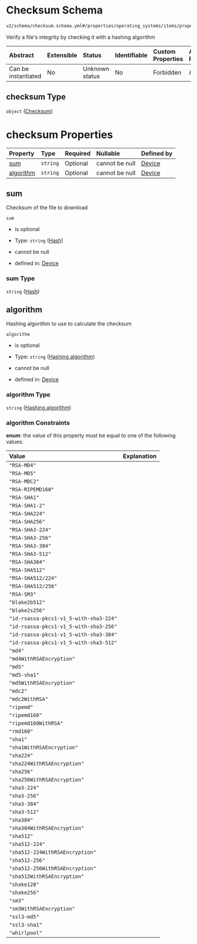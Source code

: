 # Checksum Schema

```txt
v2/schema/checksum.schema.yml#/properties/operating_systems/items/properties/steps/items/properties/actions/items/oneOf/26/properties/core:manual_download/properties/file/properties/checksum
```

Verify a file's integrity by checking it with a hashing algorithm

| Abstract            | Extensible | Status         | Identifiable | Custom Properties | Additional Properties | Access Restrictions | Defined In                                                          |
| :------------------ | :--------- | :------------- | :----------- | :---------------- | :-------------------- | :------------------ | :------------------------------------------------------------------ |
| Can be instantiated | No         | Unknown status | No           | Forbidden         | Allowed               | none                | [device.schema.json*](../device.schema.json "open original schema") |

## checksum Type

`object` ([Checksum](device-properties-operating-systems-operating-system-properties-steps-step-properties-group-step-action-oneof-coremanual_download-action-properties-coremanual_download-action-properties-file-properties-checksum.md))

# checksum Properties

| Property                | Type     | Required | Nullable       | Defined by                                                                                                                                                                                                                                                                                                                                                                                                                                                                         |
| :---------------------- | :------- | :------- | :------------- | :--------------------------------------------------------------------------------------------------------------------------------------------------------------------------------------------------------------------------------------------------------------------------------------------------------------------------------------------------------------------------------------------------------------------------------------------------------------------------------- |
| [sum](#sum)             | `string` | Optional | cannot be null | [Device](device-properties-operating-systems-operating-system-properties-steps-step-properties-group-step-action-oneof-coremanual_download-action-properties-coremanual_download-action-properties-file-properties-checksum-properties-hash.md "v2/schema/checksum.schema.yml#/properties/operating_systems/items/properties/steps/items/properties/actions/items/oneOf/26/properties/core:manual_download/properties/file/properties/checksum/properties/sum")                    |
| [algorithm](#algorithm) | `string` | Optional | cannot be null | [Device](device-properties-operating-systems-operating-system-properties-steps-step-properties-group-step-action-oneof-coremanual_download-action-properties-coremanual_download-action-properties-file-properties-checksum-properties-hashing-algorithm.md "v2/schema/checksum.schema.yml#/properties/operating_systems/items/properties/steps/items/properties/actions/items/oneOf/26/properties/core:manual_download/properties/file/properties/checksum/properties/algorithm") |

## sum

Checksum of the file to download

`sum`

*   is optional

*   Type: `string` ([Hash](device-properties-operating-systems-operating-system-properties-steps-step-properties-group-step-action-oneof-coremanual_download-action-properties-coremanual_download-action-properties-file-properties-checksum-properties-hash.md))

*   cannot be null

*   defined in: [Device](device-properties-operating-systems-operating-system-properties-steps-step-properties-group-step-action-oneof-coremanual_download-action-properties-coremanual_download-action-properties-file-properties-checksum-properties-hash.md "v2/schema/checksum.schema.yml#/properties/operating_systems/items/properties/steps/items/properties/actions/items/oneOf/26/properties/core:manual_download/properties/file/properties/checksum/properties/sum")

### sum Type

`string` ([Hash](device-properties-operating-systems-operating-system-properties-steps-step-properties-group-step-action-oneof-coremanual_download-action-properties-coremanual_download-action-properties-file-properties-checksum-properties-hash.md))

## algorithm

Hashing algorithm to use to calculate the checksum

`algorithm`

*   is optional

*   Type: `string` ([Hashing algorithm](device-properties-operating-systems-operating-system-properties-steps-step-properties-group-step-action-oneof-coremanual_download-action-properties-coremanual_download-action-properties-file-properties-checksum-properties-hashing-algorithm.md))

*   cannot be null

*   defined in: [Device](device-properties-operating-systems-operating-system-properties-steps-step-properties-group-step-action-oneof-coremanual_download-action-properties-coremanual_download-action-properties-file-properties-checksum-properties-hashing-algorithm.md "v2/schema/checksum.schema.yml#/properties/operating_systems/items/properties/steps/items/properties/actions/items/oneOf/26/properties/core:manual_download/properties/file/properties/checksum/properties/algorithm")

### algorithm Type

`string` ([Hashing algorithm](device-properties-operating-systems-operating-system-properties-steps-step-properties-group-step-action-oneof-coremanual_download-action-properties-coremanual_download-action-properties-file-properties-checksum-properties-hashing-algorithm.md))

### algorithm Constraints

**enum**: the value of this property must be equal to one of the following values:

| Value                                  | Explanation |
| :------------------------------------- | :---------- |
| `"RSA-MD4"`                            |             |
| `"RSA-MD5"`                            |             |
| `"RSA-MDC2"`                           |             |
| `"RSA-RIPEMD160"`                      |             |
| `"RSA-SHA1"`                           |             |
| `"RSA-SHA1-2"`                         |             |
| `"RSA-SHA224"`                         |             |
| `"RSA-SHA256"`                         |             |
| `"RSA-SHA3-224"`                       |             |
| `"RSA-SHA3-256"`                       |             |
| `"RSA-SHA3-384"`                       |             |
| `"RSA-SHA3-512"`                       |             |
| `"RSA-SHA384"`                         |             |
| `"RSA-SHA512"`                         |             |
| `"RSA-SHA512/224"`                     |             |
| `"RSA-SHA512/256"`                     |             |
| `"RSA-SM3"`                            |             |
| `"blake2b512"`                         |             |
| `"blake2s256"`                         |             |
| `"id-rsassa-pkcs1-v1_5-with-sha3-224"` |             |
| `"id-rsassa-pkcs1-v1_5-with-sha3-256"` |             |
| `"id-rsassa-pkcs1-v1_5-with-sha3-384"` |             |
| `"id-rsassa-pkcs1-v1_5-with-sha3-512"` |             |
| `"md4"`                                |             |
| `"md4WithRSAEncryption"`               |             |
| `"md5"`                                |             |
| `"md5-sha1"`                           |             |
| `"md5WithRSAEncryption"`               |             |
| `"mdc2"`                               |             |
| `"mdc2WithRSA"`                        |             |
| `"ripemd"`                             |             |
| `"ripemd160"`                          |             |
| `"ripemd160WithRSA"`                   |             |
| `"rmd160"`                             |             |
| `"sha1"`                               |             |
| `"sha1WithRSAEncryption"`              |             |
| `"sha224"`                             |             |
| `"sha224WithRSAEncryption"`            |             |
| `"sha256"`                             |             |
| `"sha256WithRSAEncryption"`            |             |
| `"sha3-224"`                           |             |
| `"sha3-256"`                           |             |
| `"sha3-384"`                           |             |
| `"sha3-512"`                           |             |
| `"sha384"`                             |             |
| `"sha384WithRSAEncryption"`            |             |
| `"sha512"`                             |             |
| `"sha512-224"`                         |             |
| `"sha512-224WithRSAEncryption"`        |             |
| `"sha512-256"`                         |             |
| `"sha512-256WithRSAEncryption"`        |             |
| `"sha512WithRSAEncryption"`            |             |
| `"shake128"`                           |             |
| `"shake256"`                           |             |
| `"sm3"`                                |             |
| `"sm3WithRSAEncryption"`               |             |
| `"ssl3-md5"`                           |             |
| `"ssl3-sha1"`                          |             |
| `"whirlpool"`                          |             |

